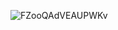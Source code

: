 ![FZooQAdVEAUPWKv](https://user-images.githubusercontent.com/56133988/193408109-70616a7a-1990-42e9-8e1c-5fd56a588ca5.jpg)

